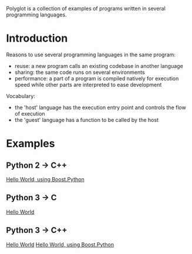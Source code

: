 Polyglot is a collection of examples of programs written in several programming languages.

Introduction
============

Reasons to use several programming languages in the same program:

- reuse: a new program calls an existing codebase in another language
- sharing: the same code runs on several environments
- performance: a part of a program is compiled natively for execution speed while other parts are interpreted to ease development

Vocabulary:

- the 'host' language has the execution entry point and controls the flow of execution
- the 'guest' language has a function to be called by the host

Examples
========

Python 2 -> C++
---------------

[Hello World, using Boost.Python](./Python2/C++/HelloWorldUsingBoost/)

Python 3 -> C
-------------

[Hello World](./Python3/C/HelloWorld/)

Python 3 -> C++
---------------

[Hello World](./Python3/C++/HelloWorld/)
[Hello World, using Boost.Python](./Python3/C++/HelloWorldUsingBoost/)
